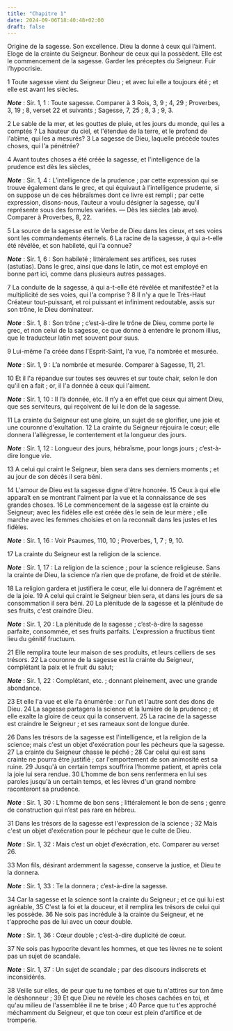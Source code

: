 ```yaml
---
title: "Chapitre 1"
date: 2024-09-06T18:40:48+02:00
draft: false
---
```



Origine de la sagesse.
Son excellence.
Dieu la donne à ceux qui l’aiment.
Eloge de la crainte du Seigneur.
Bonheur de ceux qui la possèdent.
Elle est le commencement de la sagesse.
Garder les préceptes du Seigneur.
Fuir l’hypocrisie.


1 Toute sagesse vient du Seigneur Dieu ; et avec lui elle a toujours été ; et elle est avant les siècles.

***Note*** :  Sir. 1, 1 : Toute sagesse. Comparer à 3 Rois, 3, 9 ; 4, 29 ; Proverbes, 3, 19 ; 8, verset 22 et suivants ; Sagesse, 7, 25 ; 8, 3 ; 9, 3.

2 Le sable de la mer, et les gouttes de pluie, et les jours du monde, qui les a comptés ? La hauteur du ciel, et l'étendue de la terre, et le profond de l'abîme, qui les a mesurés? 3 La sagesse de Dieu, laquelle précède toutes choses, qui l'a pénétrée?


4 Avant toutes choses a été créée la sagesse, et l'intelligence de la prudence est dès les siècles,

***Note*** :  Sir. 1, 4 : L’intelligence de la prudence ; par cette expression qui se trouve également dans le grec, et qui équivaut à l’intelligence prudente, si on suppose un de ces hébraïsmes dont ce livre est rempli ; par cette expression, disons-nous, l’auteur a voulu désigner la sagesse, qu’il représente sous des formules variées. ― Dès les siècles (ab ævo). Comparer à Proverbes, 8, 22.

5 La source de la sagesse est le Verbe de Dieu dans les cieux, et ses voies sont les commandements éternels. 6 La racine de la sagesse, à qui a-t-elle été révélée, et son habileté, qui l'a connue?

***Note*** :  Sir. 1, 6 : Son habileté ; littéralement ses artifices, ses ruses (astutias). Dans le grec, ainsi que dans le latin, ce mot est employé en bonne part ici, comme dans plusieurs autres passages.

7 La conduite de la sagesse, à qui a-t-elle été révélée et manifestée? et la multiplicité de ses voies, qui l'a comprise ? 8 Il n'y a que le Très-Haut Créateur tout-puissant, et roi puissant et infiniment redoutable, assis sur son trône, le Dieu dominateur.

***Note*** :  Sir. 1, 8 : Son trône ; c’est-à-dire le trône de Dieu, comme porte le grec, et non celui de la sagesse, ce que donne à entendre le pronom illius, que le traducteur latin met souvent pour suus.

9 Lui-même l'a créée dans l'Esprit-Saint, l'a vue, l'a nombrée et mesurée.

***Note*** :  Sir. 1, 9 : L’a nombrée et mesurée. Comparer à Sagesse, 11, 21.

10 Et il l'a répandue sur toutes ses œuvres et sur toute chair, selon le don qu'il en a fait ; or, il l'a donnée à ceux qui l'aiment.

***Note*** :  Sir. 1, 10 : Il l’a donnée, etc. Il n’y a en effet que ceux qui aiment Dieu, que ses serviteurs, qui reçoivent de lui le don de la sagesse.


11 La crainte du Seigneur est une gloire, un sujet de se glorifier, une joie et une couronne d'exultation. 12 La crainte du Seigneur réjouira le cœur; elle donnera l'allégresse, le contentement et la longueur des jours.

***Note*** :  Sir. 1, 12 : Longueur des jours, hébraïsme, pour longs jours ; c’est-à-dire longue vie.

13 A celui qui craint le Seigneur, bien sera dans ses derniers moments ; et au jour de son décès il sera béni.


14 L'amour de Dieu est la sagesse digne d'être honorée. 15 Ceux à qui elle apparaît en se montrant l'aiment par la vue et la connaissance de ses grandes choses. 16 Le commencement de la sagesse est la crainte du Seigneur; avec les fidèles elle est créée dès le sein de leur mère ; elle marche avec les femmes choisies et on la reconnaît dans les justes et les fidèles.

***Note*** :  Sir. 1, 16 : Voir Psaumes, 110, 10 ; Proverbes, 1, 7 ; 9, 10.

17 La crainte du Seigneur est la religion de la science.

***Note*** :  Sir. 1, 17 : La religion de la science ; pour la science religieuse. Sans la crainte de Dieu, la science n’a rien que de profane, de froid et de stérile.

18 La religion gardera et justifiera le cœur, elle lui donnera de l'agrément et de la joie. 19 A celui qui craint le Seigneur bien sera, et dans les jours de sa consommation il sera béni. 20 La plénitude de la sagesse et la plénitude de ses fruits, c'est craindre Dieu.

***Note*** :  Sir. 1, 20 : La plénitude de la sagesse ; c’est-à-dire la sagesse parfaite, consommée, et ses fruits parfaits. L’expression a fructibus tient lieu du génitif fructuum.


21 Elle remplira toute leur maison de ses produits, et leurs celliers de ses trésors. 22 La couronne de la sagesse est la crainte du Seigneur, complétant la paix et le fruit du salut;

***Note*** :  Sir. 1, 22 : Complétant, etc. ; donnant pleinement, avec une grande abondance.

23 Et elle l'a vue et elle l'a énumérée : or l'un et l'autre sont des dons de Dieu. 24 La sagesse partagera la science et la lumière de la prudence ; et elle exalte la gloire de ceux qui la conservent. 25 La racine de la sagesse est craindre le Seigneur ; et ses rameaux sont de longue durée.


26 Dans les trésors de la sagesse est l'intelligence, et la religion de la science; mais c'est un objet d'exécration pour les pécheurs que la sagesse. 27 La crainte du Seigneur chasse le péché ; 28 Car celui qui est sans crainte ne pourra être justifié ; car l'emportement de son animosité est sa ruine. 29 Jusqu'à un certain temps souffrira l'homme patient, et après cela la joie lui sera rendue. 30 L'homme de bon sens renfermera en lui ses paroles jusqu'à un certain temps, et les lèvres d'un grand nombre raconteront sa prudence.

***Note*** :  Sir. 1, 30 : L’homme de bon sens ; littéralement le bon de sens ; genre de construction qui n’est pas rare en hébreu.

31 Dans les trésors de la sagesse est l'expression de la science ; 32 Mais c'est un objet d'exécration pour le pécheur que le culte de Dieu.

***Note*** :  Sir. 1, 32 : Mais c’est un objet d’exécration, etc. Comparer au verset 26.

33 Mon fils, désirant ardemment la sagesse, conserve la justice, et Dieu te la donnera.

***Note*** :  Sir. 1, 33 : Te la donnera ; c’est-à-dire la sagesse.

34 Car la sagesse et la science sont la crainte du Seigneur ; et ce qui lui est agréable, 35 C'est la foi et la douceur, et il remplira les trésors de celui qui les possède. 36 Ne sois pas incrédule à la crainte du Seigneur, et ne t'approche pas de lui avec un cœur double.

***Note*** :  Sir. 1, 36 : Cœur double ; c’est-à-dire duplicité de cœur.

37 Ne sois pas hypocrite devant les hommes, et que tes lèvres ne te soient pas un sujet de scandale.

***Note*** :  Sir. 1, 37 : Un sujet de scandale ; par des discours indiscrets et inconsidérés.

38 Veille sur elles, de peur que tu ne tombes et que tu n'attires sur ton âme le déshonneur ; 39 Et que Dieu ne révèle les choses cachées en toi, et qu'au milieu de l'assemblée il ne te brise ; 40 Parce que tu t'es approché méchamment du Seigneur, et que ton cœur est plein d'artifice et de tromperie.

